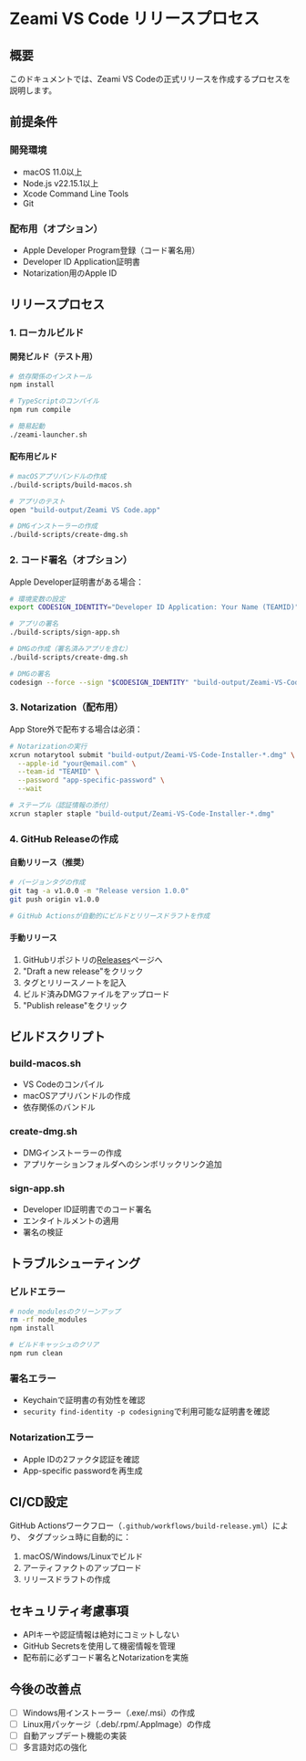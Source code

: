 # Zeami VS Code リリースプロセス

## 概要
このドキュメントでは、Zeami VS Codeの正式リリースを作成するプロセスを説明します。

## 前提条件

### 開発環境
- macOS 11.0以上
- Node.js v22.15.1以上
- Xcode Command Line Tools
- Git

### 配布用（オプション）
- Apple Developer Program登録（コード署名用）
- Developer ID Application証明書
- Notarization用のApple ID

## リリースプロセス

### 1. ローカルビルド

#### 開発ビルド（テスト用）
```bash
# 依存関係のインストール
npm install

# TypeScriptのコンパイル
npm run compile

# 簡易起動
./zeami-launcher.sh
```

#### 配布用ビルド
```bash
# macOSアプリバンドルの作成
./build-scripts/build-macos.sh

# アプリのテスト
open "build-output/Zeami VS Code.app"

# DMGインストーラーの作成
./build-scripts/create-dmg.sh
```

### 2. コード署名（オプション）

Apple Developer証明書がある場合：

```bash
# 環境変数の設定
export CODESIGN_IDENTITY="Developer ID Application: Your Name (TEAMID)"

# アプリの署名
./build-scripts/sign-app.sh

# DMGの作成（署名済みアプリを含む）
./build-scripts/create-dmg.sh

# DMGの署名
codesign --force --sign "$CODESIGN_IDENTITY" "build-output/Zeami-VS-Code-Installer-*.dmg"
```

### 3. Notarization（配布用）

App Store外で配布する場合は必須：

```bash
# Notarizationの実行
xcrun notarytool submit "build-output/Zeami-VS-Code-Installer-*.dmg" \
  --apple-id "your@email.com" \
  --team-id "TEAMID" \
  --password "app-specific-password" \
  --wait

# ステープル（認証情報の添付）
xcrun stapler staple "build-output/Zeami-VS-Code-Installer-*.dmg"
```

### 4. GitHub Releaseの作成

#### 自動リリース（推奨）
```bash
# バージョンタグの作成
git tag -a v1.0.0 -m "Release version 1.0.0"
git push origin v1.0.0

# GitHub Actionsが自動的にビルドとリリースドラフトを作成
```

#### 手動リリース
1. GitHubリポジトリの[Releases](https://github.com/hiranotomo/zeami-vscode/releases)ページへ
2. "Draft a new release"をクリック
3. タグとリリースノートを記入
4. ビルド済みDMGファイルをアップロード
5. "Publish release"をクリック

## ビルドスクリプト

### build-macos.sh
- VS Codeのコンパイル
- macOSアプリバンドルの作成
- 依存関係のバンドル

### create-dmg.sh
- DMGインストーラーの作成
- アプリケーションフォルダへのシンボリックリンク追加

### sign-app.sh
- Developer ID証明書でのコード署名
- エンタイトルメントの適用
- 署名の検証

## トラブルシューティング

### ビルドエラー
```bash
# node_modulesのクリーンアップ
rm -rf node_modules
npm install

# ビルドキャッシュのクリア
npm run clean
```

### 署名エラー
- Keychainで証明書の有効性を確認
- `security find-identity -p codesigning`で利用可能な証明書を確認

### Notarizationエラー
- Apple IDの2ファクタ認証を確認
- App-specific passwordを再生成

## CI/CD設定

GitHub Actionsワークフロー（`.github/workflows/build-release.yml`）により、
タグプッシュ時に自動的に：
1. macOS/Windows/Linuxでビルド
2. アーティファクトのアップロード
3. リリースドラフトの作成

## セキュリティ考慮事項

- APIキーや認証情報は絶対にコミットしない
- GitHub Secretsを使用して機密情報を管理
- 配布前に必ずコード署名とNotarizationを実施

## 今後の改善点

- [ ] Windows用インストーラー（.exe/.msi）の作成
- [ ] Linux用パッケージ（.deb/.rpm/.AppImage）の作成
- [ ] 自動アップデート機能の実装
- [ ] 多言語対応の強化